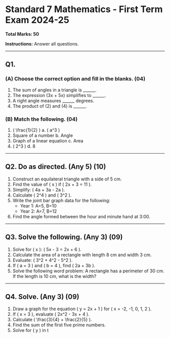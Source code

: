# Standard 7 Mathematics - First Term Exam 2024-25

**Total Marks: 50**

**Instructions:** Answer all questions.

---

## Q1.  
### (A) Choose the correct option and fill in the blanks. (04)  
1. The sum of angles in a triangle is ______.  
2. The expression \(3x + 5x\) simplifies to ______.  
3. A right angle measures ______ degrees.  
4. The product of \(2\) and \(4\) is ______.  

### (B) Match the following. (04)  
1. \( \frac{1}{2} \)         a. \( a^3 \)  
2. Square of a number     b. Angle  
3. Graph of a linear equation   c. Area  
4. \( 2^3 \)                    d. 8  

---

## Q2. Do as directed. (Any 5) (10)  
1. Construct an equilateral triangle with a side of 5 cm.  
2. Find the value of \( x \) if \( 2x + 3 = 11 \).  
3. Simplify: \( 4a + 3a - 2a \).  
4. Calculate \( 2^4 \) and \( 3^2 \).  
5. Write the joint bar graph data for the following:  
   - Year 1: A=5, B=10  
   - Year 2: A=7, B=12  
6. Find the angle formed between the hour and minute hand at 3:00.

---

## Q3. Solve the following. (Any 3) (09)  
1. Solve for \( x \): \( 5x - 3 = 2x + 6 \).  
2. Calculate the area of a rectangle with length 8 cm and width 3 cm.  
3. Evaluate: \( 3^2 + 4^2 - 5^2 \).  
4. If \( a = 3 \) and \( b = 4 \), find \( 2a + 3b \).  
5. Solve the following word problem: A rectangle has a perimeter of 30 cm. If the length is 10 cm, what is the width?

---

## Q4. Solve. (Any 3) (09)  
1. Draw a graph for the equation \( y = 2x + 1 \) for \( x = -2, -1, 0, 1, 2 \).  
2. If \( x = 3 \), evaluate \( 2x^2 - 3x + 4 \).  
3. Calculate \( \frac{3}{4} + \frac{2}{5} \).  
4. Find the sum of the first five prime numbers.  
5. Solve for \( y \) in t
